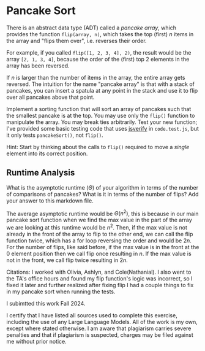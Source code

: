 # Pancake Sort

There is an abstract data type (ADT) called a *pancake array*, which provides
the function `flip(array, n)`, which takes the top (first) $n$ items in the
array and "flips them over", i.e. reverses their order.

For example, if you called `flip([1, 2, 3, 4], 2)`, the result would
be the array  `[2, 1, 3, 4]`, because the order of the (first) top 2
elements in the array has been reversed.

If $n$ is larger than the number of items in the array, the entire array gets
reversed. The intuition for the name "pancake array" is that with a stack of
pancakes, you can insert a spatula at any point in the stack and use it to flip
over all pancakes above that point.

Implement a sorting function that will sort an array of pancakes such that the
smallest pancake is at the top. You may use only the `flip()` function to
manipulate the array. You may break ties arbitrarily. Test your new function;
I've provided some basic testing code that uses
[jsverify](https://jsverify.github.io/) in `code.test.js`, but it only tests
`pancakeSort()`, not `flip()`.

Hint: Start by thinking about the calls to `flip()` required to move a *single*
element into its correct position.

## Runtime Analysis

What is the asymptotic runtime ($\Theta$) of your algorithm in terms of the
number of comparisons of pancakes? What is it in terms of the number of flips?
Add your answer to this markdown file.

The average asymptotic runtime would be $\Theta(n^2)$, this is because in our main pancake sort function when we find the max value in the part of the array we are looking at this runtime would be $n^2$. Then, if the max value is not already in the front of the array to flip to the other end, we can call the flip function twice, which has a for loop reversing the order and would be $2n$. For the number of flips, like said before, if the max value is in the front at the 0 element position then we call flip once resulting in $n$. If the max value is not in the front, we call flip twice resulting in $2n$.


Citations: I worked with Olivia, Ashlyn, and Cole(Nathanial). I also went to the TA's office hours and found my flip function's logic was incorrect, so I fixed it later and further realized after fixing flip I had a couple things to fix in my pancake sort when running the tests. 

I subimtted this work Fall 2024.

I certify that I have listed all sources used to complete this exercise, including the use of any Large Language Models. All of the work is my own, except where stated otherwise. I am aware that plagiarism carries severe penalties and that if plagiarism is suspected, charges may be filed against me without prior notice.

